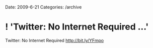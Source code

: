 Date: 2009-6-21
Categories: /archive

# ! 'Twitter: No Internet Required ...'

Twitter: No Internet Required <a href="http://bit.ly/YFmpo" rel="nofollow">http://bit.ly/YFmpo</a>
